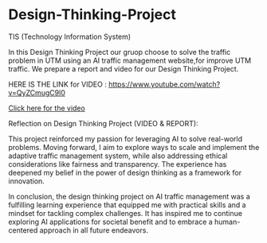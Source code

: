 # Design-Thinking-Project
TIS (Technology Information System)

In this Design Thinking Project our gruop choose to solve the traffic problem in UTM using an AI traffic management website,for improve UTM traffic. We prepare a report and video for our Design Thinking Project.

HERE IS THE LINK for VIDEO : https://www.youtube.com/watch?v=QyZCmugC9l0

[Click here for the video](https://youtu.be/ibmbXXh5H2E?si=HaRhpVLN8OEPkVBp)

Reflection on Design Thinking Project (VIDEO & REPORT):

This project reinforced my passion for leveraging AI to solve real-world problems. Moving forward, I aim to explore ways to scale and implement the adaptive traffic management system, while also addressing ethical considerations like fairness and transparency. The experience has deepened my belief in the power of design thinking as a framework for innovation.

In conclusion, the design thinking project on AI traffic management was a fulfilling learning experience that equipped me with practical skills and a mindset for tackling complex challenges. It has inspired me to continue exploring AI applications for societal benefit and to embrace a human-centered approach in all future endeavors.
